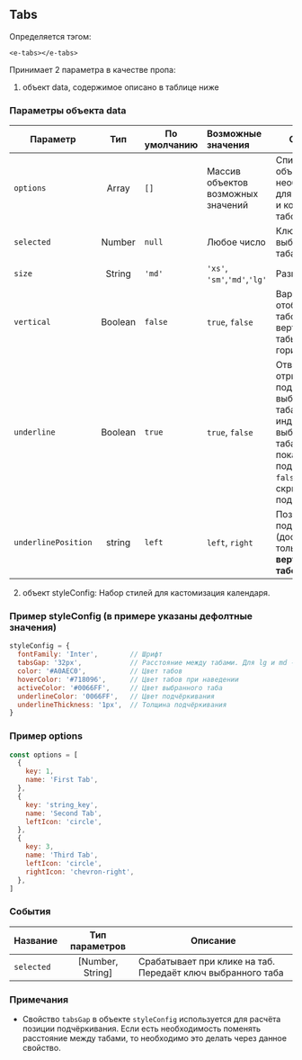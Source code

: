 ## Tabs

Определяется тэгом:

```vue
<e-tabs></e-tabs>
```

Принимает 2 параметра в качестве пропа:

1. объект data, содержимое описано в таблице ниже

### Параметры объекта data

| Параметр            |   Тип   | По умолчанию | Возможные значения                 | Описание                                                                                                                                                 |
|---------------------|:-------:|--------------|:-----------------------------------|----------------------------------------------------------------------------------------------------------------------------------------------------------|
| `options`           |  Array  | `[]`         | Массив объектов возможных значений | Список объектов, необходимых для генерации и конфигурации табов                                                                                          |
| `selected`          | Number  | `null`       | Любое число                        | Ключ выбранного таба                                                                                                                                     |
| `size`              | String  | `'md'`       | `'xs'`, `'sm'`,`'md'`,`'lg'`       | Размер табов                                                                                                                                             |
| `vertical`          | Boolean | `false`      | `true`, `false`                    | Вариант отображения табов. `true` - вертикальные табы, `false` - горизонтальные                                                                          |
| `underline`         | Boolean | `true`       | `true`, `false`                    | Отвечает за отрисовку подчёркивания выбранного таба (или индикатор выбранного таба). `true` - показывать подчёркивание, `false` - скрывать подчёркивание |
| `underlinePosition` | string  | `left`       | `left`, `right`                    | Позиция подчёркивания (доступно только для **вертикальных табов**).                                                                                      |

2. объект styleConfig: Набор стилей для кастомизация календаря.

### Пример styleConfig (в примере указаны дефолтные значения)

```javascript
styleConfig = {
  fontFamily: 'Inter',        // Шрифт
  tabsGap: '32px',            // Расстояние между табами. Для lg и md - 32px, для sm и xs - 24px.
  color: '#A0AEC0',           // Цвет табов
  hoverColor: '#718096',      // Цвет табов при наведении
  activeColor: '#0066FF',     // Цвет выбранного таба
  underlineColor: '0066FF',   // Цвет подчёркивания
  underlineThickness: '1px',  // Толщина подчёркивания
}
```

### Пример options

```javascript
const options = [
  {
    key: 1,
    name: 'First Tab',
  },
  {
    key: 'string_key',
    name: 'Second Tab',
    leftIcon: 'circle',
  },
  {
    key: 3,
    name: 'Third Tab',
    leftIcon: 'circle',
    rightIcon: 'chevron-right',
  },
]
```

### События

| Название   |  Тип параметров  | Описание                                                    |
|------------|:----------------:|-------------------------------------------------------------|
| `selected` | [Number, String] | Срабатывает при клике на таб. Передаёт ключ выбранного таба |

### Примечания
 - Свойство `tabsGap` в объекте `styleConfig` используется для расчёта позиции подчёркивания. Если есть необходимость поменять расстояние между табами,
то необходимо это делать через данное свойство.
